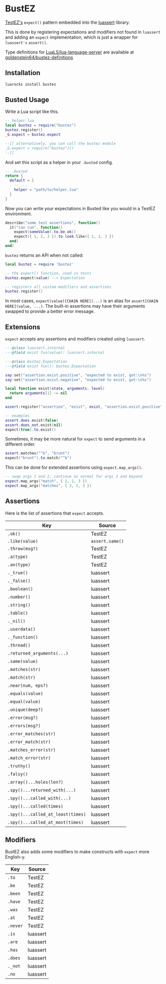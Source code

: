 # BustEZ

[TestEZ's](https://github.com/Roblox/testez) `expect()` pattern embedded into the [luassert](https://github.com/lunarmodules/luassert) library.

This is done by registering expectations and modifiers not found in `luassert` and adding an `expect` implementation, which is just a wrapper for `luassert's` `assert()`.

Type definitions for [LuaLS/lua-language-server](https://github.com/LuaLS/lua-language-server) are available at [goldenstein64/bustez-definitions](https://github.com/goldenstein64/bustez-definitions)

## Installation

```sh
luarocks install bustez
```

## Busted Usage

Write a Lua script like this.

```lua
-- helper.lua
local bustez = require("bustez")
bustez.register()
_G.expect = bustez.expect

--[[ alternatively, you can call the bustez module
_G.expect = require("bustez")()
--]]
```

And set this script as a helper in your `.busted` config.

```lua
-- .busted
return {
  default = {
    -- ...
    helper = "path/to/helper.lua"
  }
}
```

Now you can write your expectations in Busted like you would in a TestEZ environment.

```lua
describe("some test assertions", function()
  it("can run", function()
    expect(someValue).to.be.ok()
    expect({ 1, 2, 3 }).to.look.like({ 1, 2, 3 })
  end)
end)
```

`bustez` returns an API when not called:

```lua
local bustez = require 'bustez'

-- the expect() function, used in tests
bustez.expect(value) --> Expectation

-- registers all custom modifiers and assertions
bustez.register()
```

In most cases, `expect(value)[CHAIN HERE](...)` is an alias for `assert[CHAIN HERE](value, ...)`. The built-in assertions may have their arguments swapped to provide a better error message.

## Extensions

`expect` accepts any assertions and modifiers created using `luassert`.

```lua
---@class luassert.internal
---@field exist fun(value): luassert.internal

---@class bustez.Expectation
---@field exist fun(): bustez.Expectation

say:set("assertion.exist.positive", "expected to exist, got:\n%s")
say:set("assertion.exist.negative", "expected to exist, got:\n%s")

local function exist(state, arguments, level)
  return arguments[1] ~= nil
end

assert:register("assertion", "exist", exist, "assertion.exist.positive", "assertion.exist.negative")

-- examples
assert.does.exist(false)
assert.does_not.exist(nil)
expect(true).to.exist()
```

Sometimes, it may be more natural for `expect` to send arguments in a different order.

```lua
assert.matches("^b", "brunt")
expect("brunt").to.match("^b")
```

This can be done for extended assertions using `expect.map_args()`.

```lua
-- swap args 1 and 2, continue as normal for args 3 and beyond
expect.map_args("match", { 2, 1, 3 })
expect.map_args("matches", { 2, 1, 3 })
```

## Assertions

Here is the list of assertions that `expect` accepts.

| Key                               | Source          |
|-----------------------------------|-----------------|
| `.ok()`                           | TestEZ          |
| `.like(value)`                    | `assert.same()` |
| `.throw(msg?)`                    | TestEZ          |
| `.a(type)`                        | TestEZ          |
| `.an(type)`                       | TestEZ          |
| `._true()`                        | luassert        |
| `._false()`                       | luassert        |
| `.boolean()`                      | luassert        |
| `.number()`                       | luassert        |
| `.string()`                       | luassert        |
| `.table()`                        | luassert        |
| `._nil()`                         | luassert        |
| `.userdata()`                     | luassert        |
| `._function()`                    | luassert        |
| `.thread()`                       | luassert        |
| `.returned_arguments(...)`        | luassert        |
| `.same(value)`                    | luassert        |
| `.matches(str)`                   | luassert        |
| `.match(str)`                     | luassert        |
| `.near(num, eps?)`                | luassert        |
| `.equals(value)`                  | luassert        |
| `.equal(value)`                   | luassert        |
| `.unique(deep?)`                  | luassert        |
| `.error(msg?)`                    | luassert        |
| `.errors(msg?)`                   | luassert        |
| `.error_matches(str)`             | luassert        |
| `.error_match(str)`               | luassert        |
| `.matches_error(str)`             | luassert        |
| `.match_error(str)`               | luassert        |
| `.truthy()`                       | luassert        |
| `.falsy()`                        | luassert        |
| `.array()...holes(len?)`          | luassert        |
| `.spy()...returned_with(...)`     | luassert        |
| `.spy()...called_with(...)`       | luassert        |
| `.spy()...called(times)`          | luassert        |
| `.spy()...called_at_least(times)` | luassert        |
| `.spy()...called_at_most(times)`  | luassert        |

## Modifiers

BustEZ also adds some modifiers to make constructs with `expect` more English-y.

| Key      | Source   |
|----------|----------|
| `.to`    | TestEZ   |
| `.be`    | TestEZ   |
| `.been`  | TestEZ   |
| `.have`  | TestEZ   |
| `.was`   | TestEZ   |
| `.at`    | TestEZ   |
| `.never` | TestEZ   |
| `.is`    | luassert |
| `.are`   | luassert |
| `.has`   | luassert |
| `.does`  | luassert |
| `._not`  | luassert |
| `.no`    | luassert |